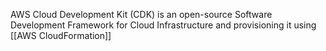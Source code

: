 
AWS Cloud Development Kit (CDK) is an open-source Software Development Framework for Cloud Infrastructure and provisioning it using [[AWS CloudFormation]]

